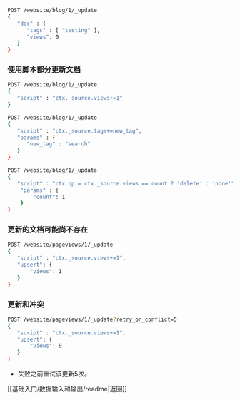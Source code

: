 ```bash
POST /website/blog/1/_update
{
   "doc" : {
      "tags" : [ "testing" ],
      "views": 0
   }
}
```
### 使用脚本部分更新文档
```bash
POST /website/blog/1/_update
{
   "script" : "ctx._source.views+=1"
}
```
```bash
POST /website/blog/1/_update
{
   "script" : "ctx._source.tags+=new_tag",
   "params" : {
      "new_tag" : "search"
   }
}
```
```bash
POST /website/blog/1/_update
{
   "script" : "ctx.op = ctx._source.views == count ? 'delete' : 'none'",
    "params" : {
        "count": 1
    }
}
```
### 更新的文档可能尚不存在
```bash
POST /website/pageviews/1/_update
{
   "script" : "ctx._source.views+=1",
   "upsert": {
       "views": 1
   }
}
```
### 更新和冲突
```bash
POST /website/pageviews/1/_update?retry_on_conflict=5
{
   "script" : "ctx._source.views+=1",
   "upsert": {
       "views": 0
   }
}
```
- 失败之前重试该更新5次。

[[基础入门/数据输入和输出/readme|返回]]